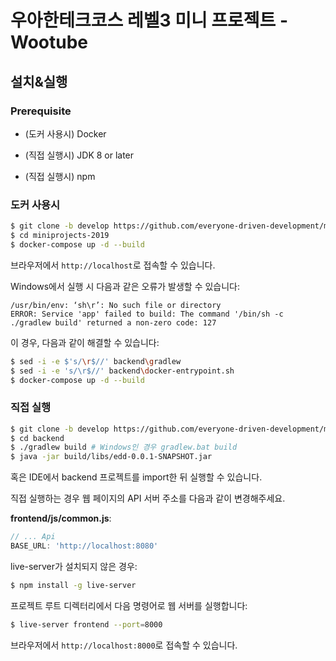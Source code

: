# 우아한테크코스 레벨3 미니 프로젝트 - Wootube

## 설치&실행

### Prerequisite

* (도커 사용시) Docker

* (직접 실행시) JDK 8 or later 
* (직접 실행시) npm



### 도커 사용시

```bash
$ git clone -b develop https://github.com/everyone-driven-development/miniprojects-2019
$ cd miniprojects-2019
$ docker-compose up -d --build
```

브라우저에서 `http://localhost`로 접속할 수 있습니다.



Windows에서 실행 시 다음과 같은 오류가 발생할 수 있습니다:

```
/usr/bin/env: ‘sh\r’: No such file or directory
ERROR: Service 'app' failed to build: The command '/bin/sh -c ./gradlew build' returned a non-zero code: 127
```

이 경우, 다음과 같이 해결할 수 있습니다:

```bash
$ sed -i -e $'s/\r$//' backend\gradlew
$ sed -i -e 's/\r$//' backend\docker-entrypoint.sh
$ docker-compose up -d --build
```



### 직접 실행

```bash
$ git clone -b develop https://github.com/everyone-driven-development/miniprojects-2019
$ cd backend
$ ./gradlew build # Windows인 경우 gradlew.bat build
$ java -jar build/libs/edd-0.0.1-SNAPSHOT.jar
```

혹은 IDE에서 backend 프로젝트를 import한 뒤 실행할 수 있습니다.



직접 실행하는 경우 웹 페이지의 API 서버 주소를 다음과 같이 변경해주세요.

**frontend/js/common.js**:

```javascript
// ... Api
BASE_URL: 'http://localhost:8080'
```

live-server가 설치되지 않은 경우:

```bash
$ npm install -g live-server
```

프로젝트 루트 디렉터리에서 다음 명령어로 웹 서버를 실행합니다:

```bash
$ live-server frontend --port=8000
```

브라우저에서 `http://localhost:8000`로 접속할 수 있습니다.

